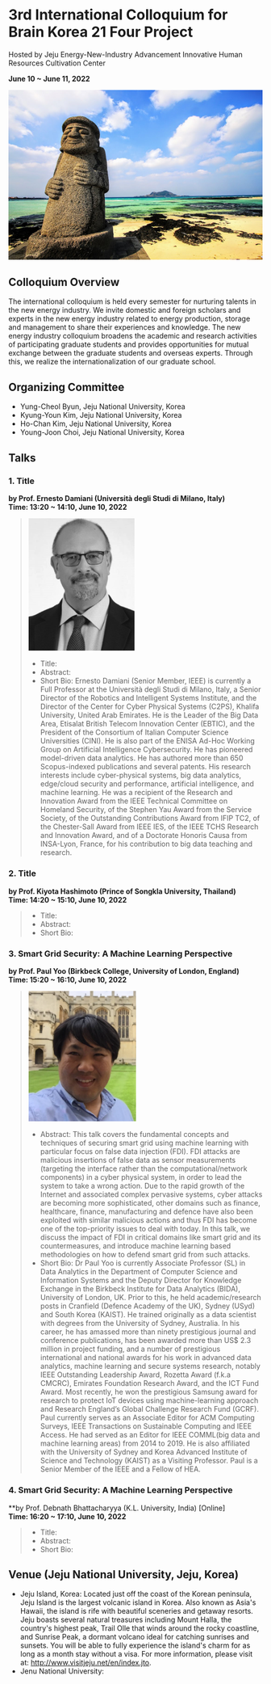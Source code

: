 # 3rd International Colloquium for Brain Korea 21 Four Project
Hosted by Jeju Energy-New-Industry Advancement Innovative Human Resources Cultivation Center

**June 10 ~ June 11, 2022**  

![aaa](/images/1528340503774.png)

## Colloquium Overview
The international colloquium is held every semester for nurturing talents in the new energy industry. 
We invite domestic and foreign scholars and experts in the new energy industry related to energy production, storage and management to share their experiences and knowledge.
The new energy industry colloquium broadens the academic and research activities of participating graduate students and provides opportunities for mutual exchange between the graduate students and overseas experts. Through this, we realize the internationalization of our graduate school.

## Organizing Committee
* Yung-Cheol Byun, Jeju National University, Korea
* Kyung-Youn Kim, Jeju National University, Korea
* Ho-Chan Kim, Jeju National University, Korea
* Young-Joon Choi, Jeju National University, Korea

## Talks
### 1. Title
**by Prof. Ernesto Damiani (Università degli Studi di Milano, Italy)** <br/>
**Time: 13:20 ~ 14:10, June 10, 2022** <br/>  
> <img src="images\damia.gif" style="zoom:70%;" /> <br/>
> * Title:
> * Abstract: 
> * Short Bio: Ernesto Damiani (Senior Member, IEEE) is currently a Full Professor at the Università degli Studi di Milano, Italy, a Senior Director of the Robotics and Intelligent Systems Institute, and the Director of the Center for Cyber Physical Systems (C2PS), Khalifa University, United Arab Emirates. He is the Leader of the Big Data Area, Etisalat British Telecom Innovation Center (EBTIC), and the President of the Consortium of Italian Computer Science Universities (CINI). He is also part of the ENISA Ad-Hoc Working Group on Artificial Intelligence Cybersecurity. He has pioneered model-driven data analytics. He has authored more than 650 Scopus-indexed publications and several patents. His research interests include cyber-physical systems, big data analytics, edge/cloud security and performance, artificial intelligence, and machine learning. He was a recipient of the Research and Innovation Award from the IEEE Technical Committee on Homeland Security, of the Stephen Yau Award from the Service Society, of the Outstanding Contributions Award from IFIP TC2, of the Chester-Sall Award from IEEE IES, of the IEEE TCHS Research and Innovation Award, and of a Doctorate Honoris Causa from INSA-Lyon, France, for his contribution to big data teaching and research.

### 2. Title
**by Prof. Kiyota Hashimoto (Prince of Songkla University, Thailand)** <br/>
**Time: 14:20 ~ 15:10, June 10, 2022** <br/>  
> * Title: 
> * Abstract: 
> * Short Bio:

### 3. Smart Grid Security: A Machine Learning Perspective
**by Prof. Paul Yoo (Birkbeck College, University of London, England)** <br/>
**Time: 15:20 ~ 16:10, June 10, 2022** <br/>  
> <img src="images\yoo.png" style="zoom:70%;" /> <br/>
> * Abstract: This talk covers the fundamental concepts and techniques of securing smart grid using machine learning with particular focus on false data injection (FDI). FDI attacks are malicious insertions of false data as sensor measurements (targeting the interface rather than the computational/network components) in a cyber physical system, in order to lead the system to take a wrong action. Due to the rapid growth of the Internet and associated complex pervasive systems, cyber attacks are becoming more sophisticated, other domains such as finance, healthcare, finance, manufacturing and defence have also been exploited with similar malicious actions and thus FDI has become one of the top-priority issues to deal with today. In this talk, we discuss the impact of FDI in critical domains like smart grid and its countermeasures, and introduce machine learning based methodologies on how to defend smart grid from such attacks. 
> * Short Bio: Dr Paul Yoo is currently Associate Professor (SL) in Data Analytics in the Department of Computer Science and Information Systems and the Deputy Director for Knowledge Exchange in the Birkbeck Institute for Data Analytics (BIDA), University of London, UK. Prior to this, he held academic/research posts in Cranfield (Defence Academy of the UK), Sydney (USyd) and South Korea (KAIST). He trained originally as a data scientist with degrees from the University of Sydney, Australia. In his career, he has amassed more than ninety prestigious journal and conference publications, has been awarded more than US$ 2.3 million in project funding, and a number of prestigious international and national awards for his work in advanced data analytics, machine learning and secure systems research, notably IEEE Outstanding Leadership Award, Rozetta Award (f.k.a CMCRC), Emirates Foundation Research Award, and the ICT Fund Award. Most recently, he won the prestigious Samsung award for research to protect IoT devices using machine-learning approach and Research England’s Global Challenge Research Fund (GCRF). Paul currently serves as an Associate Editor for ACM Computing Surveys, IEEE Transactions on Sustainable Computing and IEEE Access. He had served as an Editor for IEEE COMML(big data and machine learning areas) from 2014 to 2019. He is also affiliated with the University of Sydney and Korea Advanced Institute of Science and Technology (KAIST) as a Visiting Professor. Paul is a Senior Member of the IEEE and a Fellow of HEA.

### 4. Smart Grid Security: A Machine Learning Perspective
**by Prof. Debnath Bhattacharyya (K.L. University, India) [Online] <br/>
**Time: 16:20 ~ 17:10, June 10, 2022** <br/>  
> * Title: 
> * Abstract: 
> * Short Bio:

## Venue (Jeju National University, Jeju, Korea)
* Jeju Island, Korea: Located just off the coast of the Korean peninsula, Jeju Island is the largest volcanic island in Korea. Also known as Asia's Hawaii, the island is rife with beautiful sceneries and getaway resorts. Jeju boasts several natural treasures including Mount Halla, the country's highest peak, Trail Olle that winds around the rocky coastline, and Sunrise Peak, a dormant volcano ideal for catching sunrises and sunsets. You will be able to fully experience the island's charm for as long as a month stay without a visa. For more information, please visit at: http://www.visitjeju.net/en/index.jto. 
* Jenu National University: 



